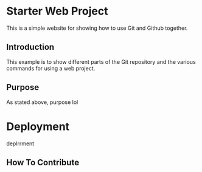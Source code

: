 # Starter Web Project

This is a simple website for
showing how to use Git and Github together.

## Introduction

This example is to show different parts
of the Git repository and the various commands
for using a web project.

## Purpose

As stated above, purpose lol

# Deployment

deplrrment

## How To Contribute